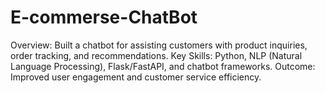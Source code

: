 # E-commerse-ChatBot
Overview: Built a chatbot for assisting customers with product inquiries, order tracking, and recommendations. Key Skills: Python, NLP (Natural Language Processing), Flask/FastAPI, and chatbot frameworks. Outcome: Improved user engagement and customer service efficiency.
